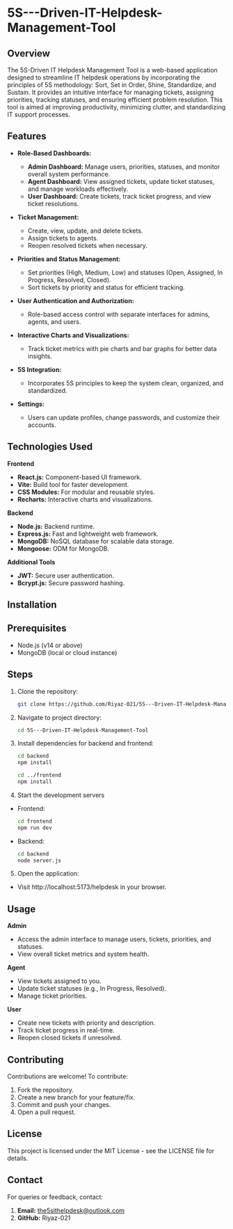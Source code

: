 # 5S---Driven-IT-Helpdesk-Management-Tool

## Overview

The 5S-Driven IT Helpdesk Management Tool is a web-based application designed to streamline IT helpdesk operations by incorporating the principles of 5S methodology: Sort, Set in Order, Shine, Standardize, and Sustain. It provides an intuitive interface for managing tickets, assigning priorities, tracking statuses, and ensuring efficient problem resolution.
This tool is aimed at improving productivity, minimizing clutter, and standardizing IT support processes.

## Features

- **Role-Based Dashboards:**

  - **Admin Dashboard:** Manage users, priorities, statuses, and monitor overall system performance.
  - **Agent Dashboard:** View assigned tickets, update ticket statuses, and manage workloads effectively.
  - **User Dashboard:** Create tickets, track ticket progress, and view ticket resolutions.

- **Ticket Management:**

  - Create, view, update, and delete tickets.
  - Assign tickets to agents.
  - Reopen resolved tickets when necessary.

- **Priorities and Status Management:**

  - Set priorities (High, Medium, Low) and statuses (Open, Assigned, In Progress, Resolved, Closed).
  - Sort tickets by priority and status for efficient tracking.

- **User Authentication and Authorization:**

  - Role-based access control with separate interfaces for admins, agents, and users.

- **Interactive Charts and Visualizations:**

  - Track ticket metrics with pie charts and bar graphs for better data insights.

- **5S Integration:**

  - Incorporates 5S principles to keep the system clean, organized, and standardized.

- **Settings:**
  - Users can update profiles, change passwords, and customize their accounts.

## Technologies Used

**Frontend**

- **React.js:** Component-based UI framework.
- **Vite:** Build tool for faster development.
- **CSS Modules:** For modular and reusable styles.
- **Recharts:** Interactive charts and visualizations.

**Backend**

- **Node.js:** Backend runtime.
- **Express.js:** Fast and lightweight web framework.
- **MongoDB:** NoSQL database for scalable data storage.
- **Mongoose:** ODM for MongoDB.

**Additional Tools**

- **JWT:** Secure user authentication.
- **Bcrypt.js:** Secure password hashing.

## Installation

## Prerequisites

- Node.js (v14 or above)
- MongoDB (local or cloud instance)

## Steps

1. Clone the repository:

   ```bash
   git clone https://github.com/Riyaz-021/5S---Driven-IT-Helpdesk-Management-Tool.git

   ```

2. Navigate to project directory:

   ```bash
   cd 5S---Driven-IT-Helpdesk-Management-Tool

   ```

3. Install dependencies for backend and frontend:

   ```bash
   cd backend
   npm install

   cd ../frontend
   npm install

   ```

4. Start the development servers

- Frontend:

  ```bash
  cd frontend
  npm run dev

  ```

- Backend:
  ```bash
  cd backend
  node server.js
  ```

5. Open the application:

- Visit http://localhost:5173/helpdesk in your browser.

## Usage

**Admin**

- Access the admin interface to manage users, tickets, priorities, and statuses.
- View overall ticket metrics and system health.

**Agent**

- View tickets assigned to you.
- Update ticket statuses (e.g., In Progress, Resolved).
- Manage ticket priorities.

**User**

- Create new tickets with priority and description.
- Track ticket progress in real-time.
- Reopen closed tickets if unresolved.

## Contributing

Contributions are welcome! To contribute:

1. Fork the repository.
2. Create a new branch for your feature/fix.
3. Commit and push your changes.
4. Open a pull request.

## License

This project is licensed under the MIT License - see the LICENSE file for details.

## Contact

For queries or feedback, contact:

1. **Email:** the5sithelpdesk@outlook.com
2. **GitHub:** Riyaz-021
